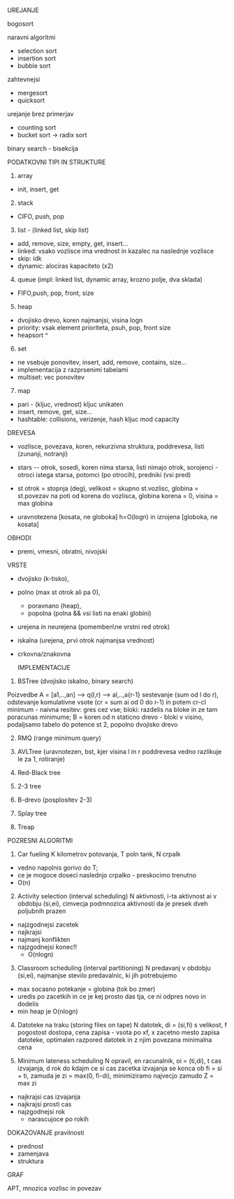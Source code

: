 UREJANJE

bogosort

naravni algoritmi
- selection sort
- insertion sort
- bubble sort

zahtevnejsi
- mergesort
- quicksort

urejanje brez primerjav
- counting sort
- bucket sort -> radix sort

binary search - bisekcija


PODATKOVNI TIPI IN STRUKTURE

1. array 
- init, insert, get

2. stack
- CIFO, push, pop

3. list - (linked list, skip list)
- add, remove, size, empty, get, insert...
- linked: vsako vozlisce ima vrednost in kazalec na naslednje vozlisce
- skip: idk
- dynamic: alociras kapaciteto (x2)

4. queue (impl: linked list, dynamic array, krozno polje, dva sklada)
- FIFO,push, pop, front, size

5. heap
- dvojisko drevo, koren najmanjsi, visina logn
- priority: vsak element prioriteta, psuh, pop, front size
- heapsort ^

6. set
- ne vsebuje ponovitev, insert, add, remove, contains, size...
- implementacija z razprsenimi tabelami
- multiset: vec ponovitev 

7. map
- pari - (kljuc, vrednost) kljuc unikaten
- insert, remove, get, size...
- hashtable: collisions, verizenje, hash kljuc mod capacity


DREVESA

- vozlisce, povezava, koren, rekurzivna struktura, poddrevesa, listi (zunanji, notranji)

- stars -- otrok, sosedi, koren nima starsa, listi nimajo otrok, sorojenci - otroci istega starsa, potomci (po otrocih), predniki (vsi pred)

- st otrok = stopnja (deg), velikost = skupno st.vozlisc, globina = st.povezav na poti od korena do vozlisca, globina korena = 0, visina = max globina

- uravnotezena [kosata, ne globoka] h=O(logn)
in izrojena [globoka, ne kosata]

OBHODI
- premi, vmesni, obratni, nivojski

VRSTE
- dvojisko (k-tisko), 
- polno (max st otrok ali pa 0), 
  - poravnano (heap), 
  - popolna (polna && vsi listi na enaki globini)
- urejena in neurejena (pomemben\ne vrstni red otrok)
- iskalna (urejena, prvi otrok najmanjsa vrednost)
- crkovna/znakovna

   IMPLEMENTACIJE
1. BSTree (dvojisko iskalno, binary search)

Poizvedbe
A = [a1,..,an] --> q(l,r) --> al,..,a{r-1}
sestevanje (sum od l do r), odstevanje komulativne vsote (cr = sum ai od 0 do r-1) in potem cr-cl
minimum - naivna resitev: gres cez vse; bloki: razdelis na bloke in ze tam poracunas minimume; B = koren od n
staticno drevo - bloki v visino, podaljsamo tabelo do potence st 2, popolno dvojisko drevo

2. RMQ (range minimum query)

3. AVLTree (uravnotezen, bst, kjer visina l in r poddrevesa vedno razlikuje le za 1, rotiranje)

4. Red-Black tree
5. 2-3 tree
6. B-drevo (posplositev 2-3)
7. Splay tree
8. Treap


POZRESNI ALGORITMI

1. Car fueling
K kilometrov potovanja, T poln tank, N crpalk
- vedno napolnis gorivo do T; 
- ce je mogoce doseci naslednjo crpalko - preskocimo trenutno
- O(n)

2. Activity selection (interval scheduling)
N aktivnosti, i-ta aktivnost ai v obdobju (si,ei), cimvecja podmnozica aktivnosti da je presek dveh poljubnih prazen
- najzgodnejsi zacetek
- najkrajsi
- najmanj konflikten
- najzgodnejsi konec!!
   - O(nlogn)

3. Classroom scheduling (interval partitioning)
N predavanj v obdobju (si,ei), najmanjse stevilo predavalnic, ki jih potrebujemo
- max socasno potekanje = globina (tok bo zmer)
- uredis po zacetkih in ce je kej prosto das tja, ce ni odpres novo in dodelis
- min heap je O(nlogn)

4. Datoteke na traku (storing files on tape)
N datotek, di = (si,fi) s velikost, f pogostost dostopa, cena zapisa - vsota po xf, x zacetno mesto zapisa datoteke, optimalen razpored datotek in z njim povezana minimalna cena

5. Minimum lateness scheduling
N opravil, en racunalnik, oi = (ti,di), t cas izvajanja, d rok do kdajm ce si cas zacetka izvajanja se konca ob fi = si + ti, zamuda je zi = max(0, fi-di), minimiziramo najvecjo zamudo Z = max zi
- najkrajsi cas izvajanja
- najkrajsi prosti cas
- najzgodnejsi rok
  - narascujoce po rokih

DOKAZOVANJE pravilnosti
- prednost
- zamenjava
- struktura


GRAF

APT, mnozica vozlisc in povezav